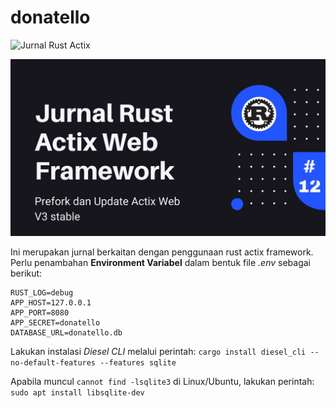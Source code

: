 # donatello

![Jurnal Rust Actix](https://github.com/akbarpn136/donatello/workflows/Jurnal%20Rust%20Actix/badge.svg)

[![Foo](screenshoot.jpg)](https://www.youtube.com/watch?v=9hMwJM3fzKU)

Ini merupakan jurnal berkaitan dengan penggunaan rust actix framework. Perlu penambahan **Environment Variabel** dalam 
bentuk file _.env_ sebagai berikut:

```
RUST_LOG=debug
APP_HOST=127.0.0.1
APP_PORT=8080
APP_SECRET=donatello
DATABASE_URL=donatello.db
```

Lakukan instalasi _Diesel CLI_ melalui perintah:
`cargo install diesel_cli --no-default-features --features sqlite`

Apabila muncul `cannot find -lsqlite3` di Linux/Ubuntu, lakukan perintah:
`sudo apt install libsqlite-dev`
